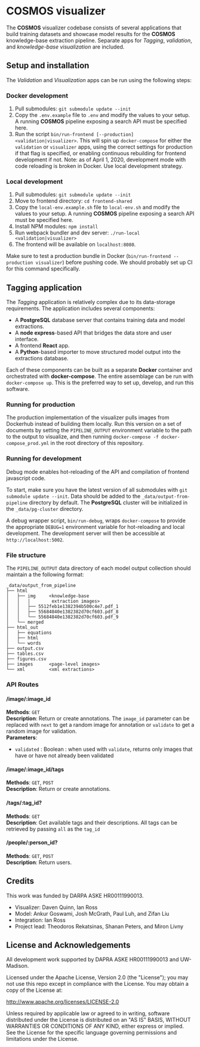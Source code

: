 # COSMOS visualizer

The **COSMOS** visualizer codebase consists of several applications
that build training datasets and showcase model results for
the **COSMOS** knowledge-base extraction pipeline.
Separate apps for *Tagging*, *validation*, and *knowledge-base visualization*
are included.

## Setup and installation

The *Validation* and *Visualization* apps can be run using the following steps:

### Docker development

1. Pull submodules: `git submodule update --init`
2. Copy the `.env.example` file to `.env` and modify the values to your setup.
   A running **COSMOS** pipeline exposing a search API must be specified here.
3.  Run the script `bin/run-frontend [--production] <validation|visualizer>`.
    This will spin up `docker-compose` for either the `validation` or `visualizer`
    apps, using the correct settings for production if that flag is specified, or
    enabling continuous rebuilding for frontend development if not.
    Note: as of April 1, 2020, development mode with code reloading is broken in
    Docker. Use local development strategy.

### Local development

1. Pull submodules: `git submodule update --init`
2. Move to frontend directory: `cd frontend-shared`
3. Copy the `local-env.example.sh` file to `local-env.sh` and modify
   the values to your setup. A running **COSMOS** pipeline
   exposing a search API must be specified here.
4. Install NPM modules: `npm install`
5. Run webpack bundler and dev server: `./run-local <validation|visualizer>`
6. The frontend will be available on `localhost:8080`.

Make sure to test a production bundle in Docker (`bin/run-frontend --production visualizer`)
before pushing code. We should probably set up CI for this command specifically.

## Tagging application

The *Tagging* application is relatively complex due to its
data-storage requirements. The application includes several components:

- A **PostgreSQL** database server that contains training data and model extractions.
- A **node express**-based API that bridges the data store and user interface.
- A frontend **React** app.
- A **Python**-based importer to move structured model output into the extractions database.

Each of these components can be built as a separate **Docker** container and orchestrated
with **docker-compose**. The entire assemblage can be run with `docker-compose up`. This is
the preferred way to set up, develop, and run this software.

### Running for production

The production implementation of the visualizer pulls images from Dockerhub instead of
building them locally. Run this version on a set of documents
by setting the `PIPELINE_OUTPUT` environment variable to the path to the output to visualize, and then running
`docker-compose -f docker-compose_prod.yml` in the root directory of this repository.

### Running for development

Debug mode enables hot-reloading of the API and compilation of frontend javascript code.

To start, make sure you have the latest version of all submodules with `git submodule update --init`.
Data should be added to the `_data/output-from-pipeline` directory by default. The **PostgreSQL**
cluster will be initialized in the `_data/pg-cluster` directory.

A debug wrapper script, `bin/run-debug`, wraps `docker-compose` to provide the appropriate `DEBUG=1` environment
variable for hot-reloading and local development. The development server will then be accessible at `http://localhost:5002`.

### File structure

The `PIPELINE_OUTPUT` data directory of each model output collection
should maintain a the following format:

````
_data/output_from_pipeline
├── html
│   ├── img     <knowledge-base
│   │   │        extraction images>
│   │   ├── 5512feb1e1382394b500c4e7.pdf_1
│   │   ├── 55684840e1382382d70cf603.pdf_8
│   │   └── 55684840e1382382d70cf603.pdf_9
│   └── merged
├── html_out
│   ├── equations
│   ├── html
│   └── words
├── output.csv
├── tables.csv
├── figures.csv
├── images      <page-level images>
└── xml         <xml extractions>
````

### API Routes

#### /image/:image_id  
**Methods**: `GET`  
**Description**: Return or create annotations. The `image_id` parameter can be replaced with `next` to get a random image for annotation or `validate` to get a random image for validation.  
**Parameters**:
  + `validated` : Boolean : when used with `validate`, returns only images that have or have not already been validated

#### /image/:image_id/tags  
**Methods**: `GET`, `POST`  
**Description**: Return or create annotations.


#### /tags/:tag_id?  
**Methods**: `GET`  
**Description**: Get available tags and their descriptions. All tags can be retrieved by passing `all` as the `tag_id`


#### /people/:person_id?
**Methods**: `GET`, `POST`  
**Description**: Return users.  

## Credits

This work was funded by DARPA ASKE HR00111990013.

- Visualizer: Daven Quinn, Ian Ross
- Model: Ankur Goswami, Josh McGrath, Paul Luh, and Zifan Liu
- Integration: Ian Ross
- Project lead: Theodoros Rekatsinas, Shanan Peters, and Miron Livny

## License and Acknowledgements
All development work supported by DAPRA ASKE HR00111990013 and UW-Madison.

Licensed under the Apache License, Version 2.0 (the "License");
you may not use this repo except in compliance with the License.
You may obtain a copy of the License at:

http://www.apache.org/licenses/LICENSE-2.0

Unless required by applicable law or agreed to in writing, software
distributed under the License is distributed on an "AS IS" BASIS,
WITHOUT WARRANTIES OR CONDITIONS OF ANY KIND, either express or implied.
See the License for the specific language governing permissions and
limitations under the License.
